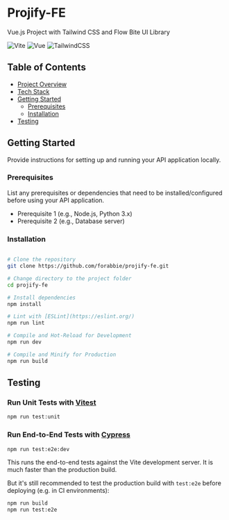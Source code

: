 # Projify-FE

Vue.js Project with Tailwind CSS and Flow Bite UI Library

![Vite](https://img.shields.io/badge/vite-%23646CFF.svg?style=for-the-badge&logo=vite&logoColor=white)
![Vue](https://img.shields.io/badge/Vue.js-35495E?style=for-the-badge&logo=vuedotjs&logoColor=4FC08D)
![TailwindCSS](https://img.shields.io/badge/tailwindcss-%2338B2AC.svg?style=for-the-badge&logo=tailwind-css&logoColor=white)

## Table of Contents

- [Project Overview](#project-overview)
- [Tech Stack](#tech-stack)
- [Getting Started](#getting-started)
  - [Prerequisites](#prerequisites)
  - [Installation](#installation)
- [Testing](#testing)

## Getting Started

Provide instructions for setting up and running your API application locally.

### Prerequisites

List any prerequisites or dependencies that need to be installed/configured before using your API application.

- Prerequisite 1 (e.g., Node.js, Python 3.x)
- Prerequisite 2 (e.g., Database server)

### Installation

```sh

# Clone the repository
git clone https://github.com/forabbie/projify-fe.git

# Change directory to the project folder
cd projify-fe

# Install dependencies
npm install

# Lint with [ESLint](https://eslint.org/)
npm run lint

# Compile and Hot-Reload for Development
npm run dev

# Compile and Minify for Production
npm run build

```

## Testing

### Run Unit Tests with [Vitest](https://vitest.dev/)

```sh
npm run test:unit
```

### Run End-to-End Tests with [Cypress](https://www.cypress.io/)

```sh
npm run test:e2e:dev
```

This runs the end-to-end tests against the Vite development server.
It is much faster than the production build.

But it's still recommended to test the production build with `test:e2e` before deploying (e.g. in CI environments):

```sh
npm run build
npm run test:e2e
```
